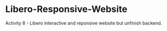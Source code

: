 # Libero-Responsive-Website
Activity 8 - Libero interactive and reponsive website but unfinish backend.
